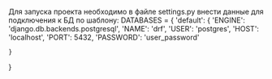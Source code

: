 Для запуска проекта необходимо в файле settings.py внести данные для подключения к БД по шаблону:
DATABASES = {
    'default': {
        'ENGINE': 'django.db.backends.postgresql',
        'NAME': 'drf',
        'USER': 'postgres',
        'HOST': 'localhost',
        'PORT': 5432,
        'PASSWORD': 'user_password'

    }
}